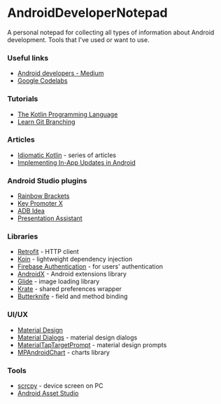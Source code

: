 # AndroidDeveloperNotepad
A personal notepad for collecting all types of information about Android development. Tools that I've used or want to use.

### Useful links
* [Android developers - Medium](https://medium.com/androiddevelopers)
* [Google Codelabs](https://codelabs.developers.google.com/)

### Tutorials
* [The Kotlin Programming Language](https://caster.io/courses/kotlin-programming-language)
* [Learn Git Branching](https://learngitbranching.js.org/)

### Articles
* [Idiomatic Kotlin](https://medium.com/tompee/idiomatic-kotlin-extension-functions-67735491851f) - series of articles
* [Implementing In-App Updates in Android](https://medium.com/swlh/implementing-in-app-updates-in-android-26ea27609bd2)

### Android Studio plugins
* [Rainbow Brackets](https://plugins.jetbrains.com/plugin/10080-rainbow-brackets)
* [Key Promoter X](https://plugins.jetbrains.com/plugin/9792-key-promoter-x)
* [ADB Idea](https://plugins.jetbrains.com/plugin/7380-adb-idea)
* [Presentation Assistant](https://plugins.jetbrains.com/plugin/7345-presentation-assistant)

### Libraries
* [Retrofit](https://square.github.io/retrofit/) - HTTP client
* [Koin](https://insert-koin.io/) - lightweight dependency injection
* [Firebase Authentication](https://firebase.google.com/docs/auth) - for users' authentication
* [AndroidX](https://developer.android.com/jetpack/androidx) - Android extensions library
* [Glide](https://bumptech.github.io/glide/) - image loading library
* [Krate](https://github.com/AutSoft/Krate) - shared preferences wrapper
* [Butterknife](http://jakewharton.github.io/butterknife/) - field and method binding

### UI/UX
* [Material Design](https://material.io/)
* [Material Dialogs](https://github.com/afollestad/material-dialogs) - material design dialogs
* [MaterialTapTargetPrompt](https://github.com/sjwall/MaterialTapTargetPrompt) - material design prompts
* [MPAndroidChart](https://github.com/PhilJay/MPAndroidChart) - charts library

### Tools
* [scrcpy](https://github.com/Genymobile/scrcpy) - device screen on PC
* [Android Asset Studio](https://romannurik.github.io/AndroidAssetStudio/)

